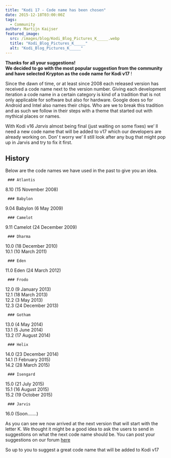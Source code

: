 ```yaml
---
title: "Kodi 17 - Code name has been chosen"
date: 2015-12-18T03:00:00Z
tags:
  - Community
author: Martijn Kaijser
featured_image:
  src: /images/blog/Kodi_Blog_Pictures_K_____.webp
  title: "Kodi_Blog_Pictures_K_____"
  alt: "Kodi_Blog_Pictures_K_____"
---
```


**Thanks for all your suggestions!  
 We decided to go with the most popular suggestion from the community and have selected
Krypton
as the code name for Kodi v17** !

Since the dawn of time, or at least since 2008 each released version has received a code name next to the version number. Giving each development iteration a code name in a certain category is kind of a tradition that is not only applicable for software but also for hardware. Google does so for Android and Intel also names their chips. Who are we to break this tradition and as such we follow in their steps with a theme that started out with mythical places or names.

With Kodi v16 _Jarvis_ almost being final (just waiting on some fixes) we’ ll need a new code name that will be added to v17 which our developers are already working on. Don’ t worry we’ ll still look after any bug that might pop up in Jarvis and try to fix it first.

## History

Below are the code names we have used in the past to give you an idea.

     ### Atlantis

8.10 (15 November 2008)

     ### Babylon

9.04 Babylon (6 May 2009)

     ### Camelot

9.11 Camelot (24 December 2009)

     ### Dharma

10.0 (18 December 2010)  
 10.1 (10 March 2011)

     ### Eden

11.0 Eden (24 March 2012)

     ### Frodo

12.0 (9 January 2013)  
 12.1 (18 March 2013)  
 12.2 (3 May 2013)  
 12.3 (24 December 2013)

     ### Gotham

13.0 (4 May 2014)  
 13.1 (5 June 2014)  
 13.2 (17 August 2014)

     ### Helix

14.0 (23 December 2014)  
 14.1 (1 February 2015)  
 14.2 (28 March 2015)

     ### Isengard

15.0 (21 July 2015)  
 15.1 (16 August 2015)  
 15.2 (19 October 2015)

     ### Jarvis

16.0 (Soon…….)

As you can see we now arrived at the next version that will start with the letter K. We thought it might be a good idea to ask the users to send in suggestions on what the next code name should be. You can post your suggestions on our forum [here](https://forum.kodi.tv/showthread.php?tid=232133)

So up to you to suggest a great code name that will be added to Kodi v17
